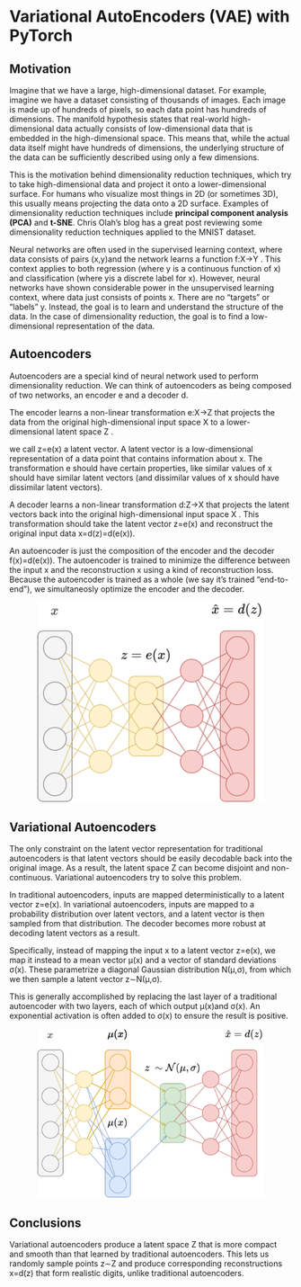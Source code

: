 # Variational AutoEncoders (VAE) with PyTorch

## Motivation
Imagine that we have a large, high-dimensional dataset. For example, imagine we have a dataset consisting of thousands of images. Each image is made up of hundreds of pixels, so each data point has hundreds of dimensions. The manifold hypothesis states that real-world high-dimensional data actually consists of low-dimensional data that is embedded in the high-dimensional space. This means that, while the actual data itself might have hundreds of dimensions, the underlying structure of the data can be sufficiently described using only a few dimensions.

This is the motivation behind dimensionality reduction techniques, which try to take high-dimensional data and project it onto a lower-dimensional surface. For humans who visualize most things in 2D (or sometimes 3D), this usually means projecting the data onto a 2D surface. Examples of dimensionality reduction techniques include **principal component analysis (PCA)** and **t-SNE**. Chris Olah’s blog has a great post reviewing some dimensionality reduction techniques applied to the MNIST dataset.

Neural networks are often used in the supervised learning context, where data consists of pairs (x,y)and the network learns a function f:X→Y
. This context applies to both regression (where y is a continuous function of x) and classification (where yis a discrete label for x). However, neural networks have shown considerable power in the unsupervised learning context, where data just consists of points 
x. There are no “targets” or “labels” y. Instead, the goal is to learn and understand the structure of the data. In the case of dimensionality reduction, the goal is to find a low-dimensional representation of the data.

## Autoencoders

Autoencoders are a special kind of neural network used to perform dimensionality reduction. We can think of autoencoders as being composed of two networks, an encoder e and a decoder d.

The encoder learns a non-linear transformation e:X→Z that projects the data from the original high-dimensional input space X to a lower-dimensional latent space Z .

we call z=e(x) a latent vector. A latent vector is a low-dimensional representation of a data point that contains information about x. The transformation e should have certain properties, like similar values of x should have similar latent vectors (and dissimilar values of 
x should have dissimilar latent vectors).


A decoder learns a non-linear transformation d:Z→X that projects the latent vectors back into the original high-dimensional input space X . This transformation should take the latent vector z=e(x) and reconstruct the original input data x=d(z)=d(e(x)).

An autoencoder is just the composition of the encoder and the decoder 
f(x)=d(e(x)). The autoencoder is trained to minimize the difference between the input 
x and the reconstruction x
 using a kind of reconstruction loss. Because the autoencoder is trained as a whole (we say it’s trained “end-to-end”), we simultaneosly optimize the encoder and the decoder.
  
<p align="center">
    <img src="Png/autoencoder.png" width="80%" height="80%">

## Variational Autoencoders

The only constraint on the latent vector representation for traditional autoencoders is that latent vectors should be easily decodable back into the original image. As a result, the latent space Z can become disjoint and non-continuous. Variational autoencoders try to solve this problem.

In traditional autoencoders, inputs are mapped deterministically to a latent vector 
z=e(x). In variational autoencoders, inputs are mapped to a probability distribution over latent vectors, and a latent vector is then sampled from that distribution. The decoder becomes more robust at decoding latent vectors as a result.

Specifically, instead of mapping the input x to a latent vector z=e(x), we map it instead to a mean vector μ(x) and a vector of standard deviations σ(x). These parametrize a diagonal Gaussian distribution N(μ,σ), from which we then sample a latent vector z∼N(μ,σ).

This is generally accomplished by replacing the last layer of a traditional autoencoder with two layers, each of which output μ(x)and σ(x). An exponential activation is often added to 
σ(x) to ensure the result is positive.


<p align="center">
    <img src="Png/variational-autoencoder.png" width="80%" height="80%">

## Conclusions

Variational autoencoders produce a latent space Z that is more compact and smooth than that learned by traditional autoencoders. This lets us randomly sample points z∼Z and produce corresponding reconstructions x=d(z) that form realistic digits, unlike traditional autoencoders. 


